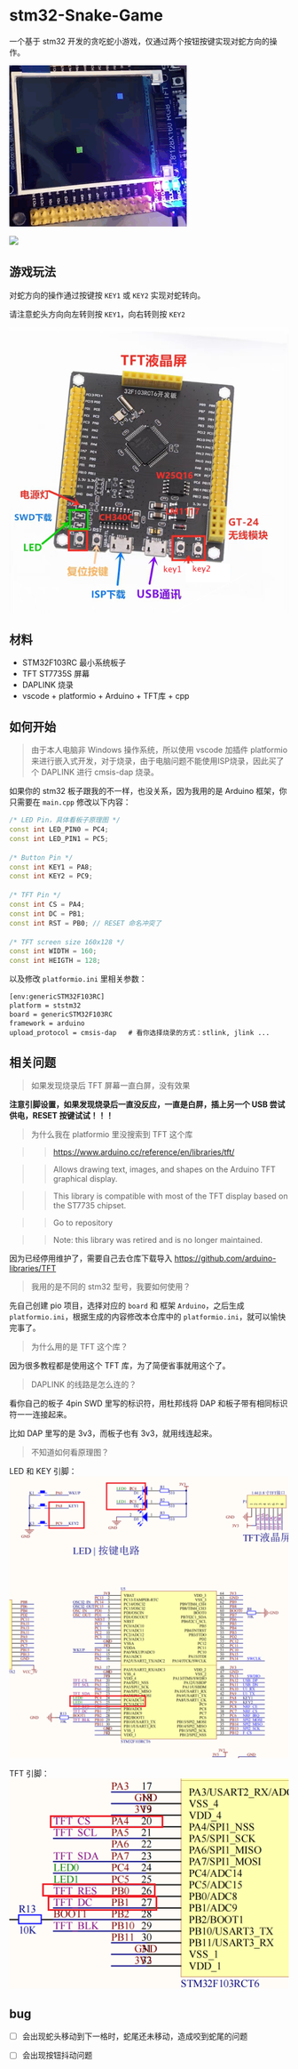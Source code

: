 # stm32-Snake-Game

一个基于 stm32 开发的贪吃蛇小游戏，仅通过两个按钮按键实现对蛇方向的操作。

![](./pic/loading_GIF.gif)

![](./pic/dead_GIF.gif)


## 游戏玩法

对蛇方向的操作通过按键按 `KEY1` 或 `KEY2` 实现对蛇转向。

请注意蛇头方向向左转则按 `KEY1`，向右转则按 `KEY2`

![board](./pic/board.png)


## 材料
- STM32F103RC 最小系统板子
- TFT ST7735S 屏幕
- DAPLINK 烧录
- vscode + platformio + Arduino + TFT库 + cpp

## 如何开始

> 由于本人电脑非 Windows 操作系统，所以使用 vscode 加插件 platformio 来进行嵌入式开发，对于烧录，由于电脑问题不能使用ISP烧录，因此买了个 DAPLINK 进行 cmsis-dap 烧录。

如果你的 stm32 板子跟我的不一样，也没关系，因为我用的是 Arduino 框架，你只需要在 `main.cpp` 修改以下内容：
```cpp
/* LED Pin，具体看板子原理图 */
const int LED_PIN0 = PC4;
const int LED_PIN1 = PC5;

/* Button Pin */
const int KEY1 = PA8;
const int KEY2 = PC9;

/* TFT Pin */
const int CS = PA4;
const int DC = PB1;
const int RST = PB0; // RESET 命名冲突了

/* TFT screen size 160x128 */
const int WIDTH = 160;
const int HEIGTH = 128;
```


以及修改 `platformio.ini` 里相关参数：
```shell
[env:genericSTM32F103RC]
platform = ststm32
board = genericSTM32F103RC
framework = arduino
upload_protocol = cmsis-dap   # 看你选择烧录的方式：stlink, jlink ...
```


## 相关问题

> 如果发现烧录后 TFT 屏幕一直白屏，没有效果

**注意引脚设置，如果发现烧录后一直没反应，一直是白屏，插上另一个 USB 尝试供电，RESET 按键试试！！！**

> 为什么我在 platformio 里没搜索到 TFT 这个库

>> https://www.arduino.cc/reference/en/libraries/tft/

>> Allows drawing text, images, and shapes on the Arduino TFT graphical display.

>> This library is compatible with most of the TFT display based on the ST7735 chipset.

>> Go to repository

>> Note: this library was retired and is no longer maintained.

因为已经停用维护了，需要自己去仓库下载导入 https://github.com/arduino-libraries/TFT

> 我用的是不同的 stm32 型号，我要如何使用？

先自己创建 pio 项目，选择对应的 `board` 和 框架 `Arduino`，之后生成 `platformio.ini`，根据生成的内容修改本仓库中的 `platformio.ini`，就可以愉快完事了。

> 为什么用的是 TFT 这个库？

因为很多教程都是使用这个 TFT 库，为了简便省事就用这个了。

> DAPLINK 的线路是怎么连的？

看你自己的板子 4pin SWD 里写的标识符，用杜邦线将 DAP 和板子带有相同标识符一一连接起来。

比如 DAP 里写的是 3v3，而板子也有 3v3，就用线连起来。

> 不知道如何看原理图？

LED 和 KEY 引脚：
![LED_KEY_PIN](./pic/LED_KEY_PIN.png)

TFT 引脚：
![TFT_PIN](./pic/TFT_PIN.png)

## bug

- [ ] 会出现蛇头移动到下一格时，蛇尾还未移动，造成咬到蛇尾的问题

- [ ] 会出现按钮抖动问题
